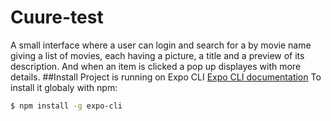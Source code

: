 # Cuure-test
A small interface where a user can login and search for a by movie name
giving a list of movies, each having a picture, a title and a preview of its description. And
when an item is clicked a pop up displayes with more details.
##Install
Project is running on Expo CLI [Expo CLI documentation](https://docs.expo.io/workflow/expo-cli/)
To install it globaly with npm:
```bash
$ npm install -g expo-cli
```
